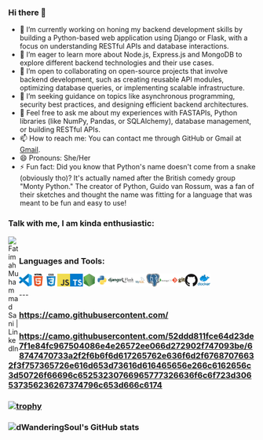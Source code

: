 ### Hi there 👋

- 🔭 I’m currently working on honing my backend development skills by building a Python-based web application using Django or Flask, with a focus on understanding RESTful APIs and database interactions.
- 🌱 I’m eager to learn more about Node.js, Express.js and MongoDB to explore different backend technologies and their use cases.
- 👯 I’m open to collaborating on open-source projects that involve backend development, such as creating reusable API modules, optimizing database queries, or implementing scalable infrastructure.
- 🤔 I’m seeking guidance on topics like asynchronous programming, security best practices, and designing efficient backend architectures.
- 💬  Feel free to ask me about my experiences with FASTAPIs, Python libraries (like NumPy, Pandas, or SQLAlchemy), database management, or building RESTful APIs.
- 📫 How to reach me: You can contact me through GitHub or Gmail at [Gmail].
- 😄 Pronouns: She/Her
- ⚡ Fun fact: Did you know that Python's name doesn't come from a snake (obviously tho)? It's actually named after the British comedy group "Monty Python." The creator of Python, Guido van Rossum, was a fan of their sketches and thought the name was fitting for a language that was meant to be fun and easy to use!
### Talk with me, I am kinda enthusiastic:
[<img align="left" alt="Fatimah Muhammad Sani | LinkedIn" width="22px" src="https://cdn.jsdelivr.net/npm/simple-icons@v3/icons/linkedin.svg" />][linkedin]

<br />

### Languages and Tools:

[<img align="left" alt="Visual Studio Code" width="26px" src="https://raw.githubusercontent.com/github/explore/80688e429a7d4ef2fca1e82350fe8e3517d3494d/topics/visual-studio-code/visual-studio-code.png" />][website]
[<img align="left" alt="HTML5" width="26px" src="https://raw.githubusercontent.com/github/explore/80688e429a7d4ef2fca1e82350fe8e3517d3494d/topics/html/html.png" />][website]
[<img align="left" alt="CSS3" width="26px" src="https://raw.githubusercontent.com/github/explore/80688e429a7d4ef2fca1e82350fe8e3517d3494d/topics/css/css.png" />][website]
[<img align="left" alt="JavaScript" width="26px" src="https://raw.githubusercontent.com/github/explore/80688e429a7d4ef2fca1e82350fe8e3517d3494d/topics/javascript/javascript.png" />][website]
[<img align="left" alt="TypeScript" width="26px" src="https://raw.githubusercontent.com/github/explore/80688e429a7d4ef2fca1e82350fe8e3517d3494d/topics/typescript/typescript.png" />][website]
[<img align="left" alt="Node.js" width="26px" src="https://raw.githubusercontent.com/github/explore/80688e429a7d4ef2fca1e82350fe8e3517d3494d/topics/nodejs/nodejs.png" />][website]
[<img align="left" alt="Python" width="26px" src="https://raw.githubusercontent.com/github/explore/80688e429a7d4ef2fca1e82350fe8e3517d3494d/topics/python/python.png" />][website]
[<img align="left" alt="Django" width="26px" src="https://raw.githubusercontent.com/github/explore/80688e429a7d4ef2fca1e82350fe8e3517d3494d/topics/django/django.png" />][website]
[<img align="left" alt="Flask" width="26px" src="https://raw.githubusercontent.com/github/explore/80688e429a7d4ef2fca1e82350fe8e3517d3494d/topics/flask/flask.png" />][website]

[<img align="left" alt="MySQL" width="26px" src="https://raw.githubusercontent.com/github/explore/80688e429a7d4ef2fca1e82350fe8e3517d3494d/topics/mysql/mysql.png" />][website]
[<img align="left" alt="postgreSQL" width="26px" src="https://raw.githubusercontent.com/github/explore/80688e429a7d4ef2fca1e82350fe8e3517d3494d/topics/postgresql/postgresql.png" />][website]
[<img align="left" alt="MongoDB" width="26px" src="https://raw.githubusercontent.com/github/explore/80688e429a7d4ef2fca1e82350fe8e3517d3494d/topics/mongodb/mongodb.png" />][website]
[<img align="left" alt="Git" width="26px" src="https://raw.githubusercontent.com/github/explore/80688e429a7d4ef2fca1e82350fe8e3517d3494d/topics/git/git.png" />][website]
[<img align="left" alt="GitHub" width="26px" src="https://raw.githubusercontent.com/github/explore/78df643247d429f6cc873026c0622819ad797942/topics/github/github.png" />][website]
[<img align="left" alt="Docker" width="26px" src="https://raw.githubusercontent.com/github/explore/80688e429a7d4ef2fca1e82350fe8e3517d3494d/topics/docker/docker.png"/>][website]

<br />
<br />
---

[website]: https://front-end-portfolio-rho.vercel.app/
[linkedin]: https://www.linkedin.com/in/fatimah-muhammad-sani/
[portfolio]: https://dWanderingSoul.github.io/profile/
[Gmail]: mailto:fatimahsani1026@gmail.com

### https://camo.githubusercontent.com/

### https://camo.githubusercontent.com/52ddd811fce64d23de7f1e84fc967504086e4e26572ee066d272902f747093be/68747470733a2f2f6b6f6d617265762e636f6d2f67687076632f3f757365726e616d653d73616d616465656e266c6162656c3d50726f66696c65253230766965777326636f6c6f723d306537356236267374796c653d666c6174

### [![trophy](https://github-profile-trophy.vercel.app/?username=dWanderingSoul&theme=onedark)](https://github.com/ryo-ma/github-profile-trophy)

### ![dWanderingSoul's GitHub stats](https://github-readme-stats.vercel.app/api?username=dWanderingSoul&show_icons=true&theme=dark)
